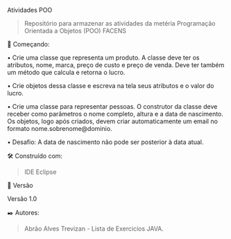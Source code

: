 Atividades POO

> Repositório para armazenar as atividades da metéria Programação Orientada a Objetos (POO) FACENS

🚀 Começando:

• Crie uma classe que representa um produto. A classe deve ter os atributos, nome, marca, preço de custo e preço de venda. Deve ter também um método que calcula e retorna o lucro.

• Crie objetos dessa classe e escreva na tela seus atributos e o valor do lucro.

• Crie uma classe para representar pessoas. O construtor da classe deve receber como parâmetros o nome completo, altura e a data de nascimento. Os objetos, logo após criados, devem criar automaticamente um email no formato nome.sobrenome@dominio.

• Desafio: A data de nascimento não pode ser posterior à data atual.

🛠️ Construído com:

> IDE Eclipse

📌 Versão

Versão 1.0

✒️ Autores:

> Abrão Alves Trevizan - Lista de Exercicios JAVA.
